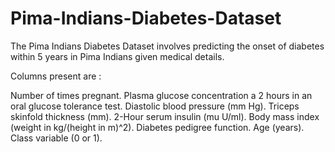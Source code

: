 # Pima-Indians-Diabetes-Dataset
The Pima Indians Diabetes Dataset involves predicting the onset of diabetes within 5 years in Pima Indians given medical details.


Columns present are :

Number of times pregnant.
Plasma glucose concentration a 2 hours in an oral glucose tolerance test.
Diastolic blood pressure (mm Hg).
Triceps skinfold thickness (mm).
2-Hour serum insulin (mu U/ml).
Body mass index (weight in kg/(height in m)^2).
Diabetes pedigree function.
Age (years).
Class variable (0 or 1).

